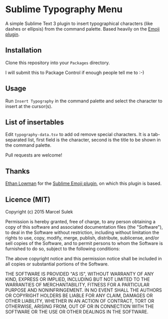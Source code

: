 # Sublime Typography Menu

A simple Sublime Text 3 plugin to insert typographical characters (like dashes or ellipsis) from the command palette. Based heavily on the [Emoji plugin](https://github.com/ethanal/SublimeEmoji).

## Installation

Clone this repository into your `Packages` directory.

I will submit this to Package Control if enough people tell me to :-)

## Usage

Run ``Insert Typography`` in the command palette and select the character to insert at the cursor(s).

## List of insertables

Edit `typography-data.tsv` to add od remove special characters. It is a tab-separated list, first field is the character, second is the title to be shown in the command palette.

Pull requests are welcome!

## Thanks

[Ethan Lowman](https://github.com/ethanal) for the [Sublime Emoji plugin](https://github.com/ethanal/SublimeEmoji), on which this plugin is based.

## Licence (MIT)

Copyright (c) 2015 Marcel Sulek

Permission is hereby granted, free of charge, to any person obtaining a copy
of this software and associated documentation files (the "Software"), to deal
in the Software without restriction, including without limitation the rights
to use, copy, modify, merge, publish, distribute, sublicense, and/or sell
copies of the Software, and to permit persons to whom the Software is
furnished to do so, subject to the following conditions:

The above copyright notice and this permission notice shall be included in all
copies or substantial portions of the Software.

THE SOFTWARE IS PROVIDED "AS IS", WITHOUT WARRANTY OF ANY KIND, EXPRESS OR
IMPLIED, INCLUDING BUT NOT LIMITED TO THE WARRANTIES OF MERCHANTABILITY,
FITNESS FOR A PARTICULAR PURPOSE AND NONINFRINGEMENT. IN NO EVENT SHALL THE
AUTHORS OR COPYRIGHT HOLDERS BE LIABLE FOR ANY CLAIM, DAMAGES OR OTHER
LIABILITY, WHETHER IN AN ACTION OF CONTRACT, TORT OR OTHERWISE, ARISING FROM,
OUT OF OR IN CONNECTION WITH THE SOFTWARE OR THE USE OR OTHER DEALINGS IN THE
SOFTWARE.
